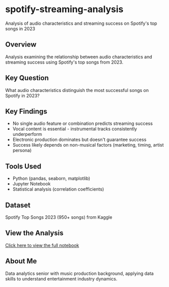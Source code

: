 # spotify-streaming-analysis
Analysis of audio characteristics and streaming success on Spotify's top songs in 2023
## Overview
Analysis examining the relationship between audio characteristics and streaming success using Spotify's top songs from 2023.

## Key Question
What audio characteristics distinguish the most successful songs on Spotify in 2023?

## Key Findings
- No single audio feature or combination predicts streaming success
- Vocal content is essential - instrumental tracks consistently underperform
- Electronic production dominates but doesn't guarantee success
- Success likely depends on non-musical factors (marketing, timing, artist persona)

## Tools Used
- Python (pandas, seaborn, matplotlib)
- Jupyter Notebook
- Statistical analysis (correlation coefficients)

## Dataset
Spotify Top Songs 2023 (950+ songs) from Kaggle

## View the Analysis
[Click here to view the full notebook](spotify_2023_streaming_analysis(1).ipynb)

## About Me
Data analytics senior with music production background, applying data skills to understand entertainment industry dynamics.
